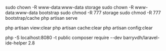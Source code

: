 sudo chown -R www-data:www-data storage
sudo chown -R www-data:www-data bootstrap
sudo chmod -R 777 storage
sudo chmod -R 777 bootstrap/cache
php artisan serve

php artisan view:clear
php artisan cache:clear 
php artisan config:clear

php -S localhost:8080 -t public
composer require --dev barryvdh/laravel-ide-helper 2.8
